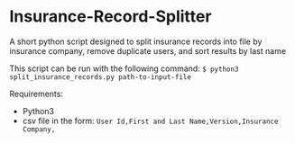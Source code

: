 # Insurance-Record-Splitter
A short python script designed to split insurance records into file by insurance company, remove duplicate users, and sort results by last name

This script can be run with the following command:
`$ python3 split_insurance_records.py path-to-input-file`

Requirements:
* Python3
* csv file in the form: `User Id,First and Last Name,Version,Insurance Company,`
